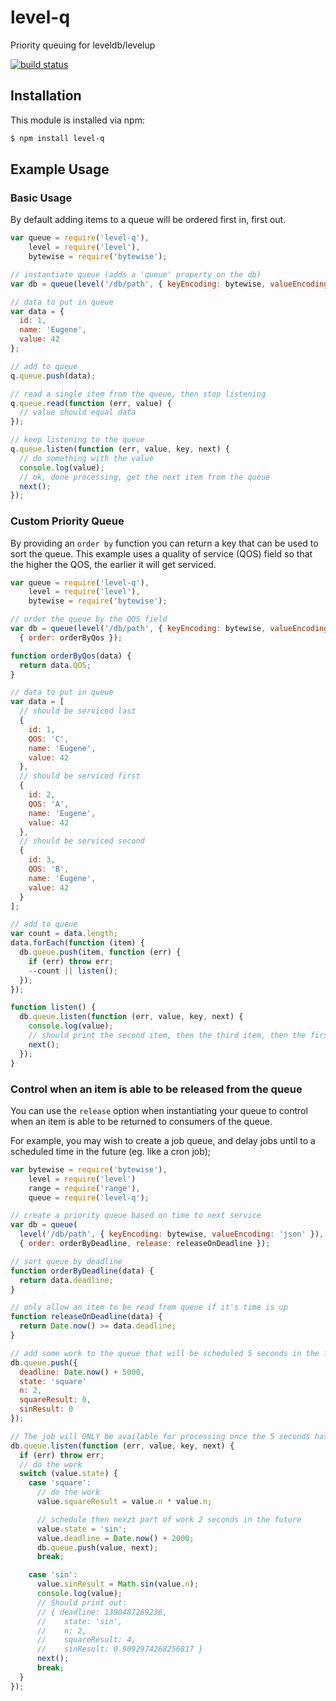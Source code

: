 # level-q

Priority queuing for leveldb/levelup

[![build status](https://secure.travis-ci.org/eugeneware/level-q.png)](http://travis-ci.org/eugeneware/level-q)

## Installation

This module is installed via npm:

``` bash
$ npm install level-q
```

## Example Usage

### Basic Usage

By default adding items to a queue will be ordered first in, first out.

``` js
var queue = require('level-q'),
    level = require('level'),
    bytewise = require('bytewise');

// instantiate queue (adds a 'queue' property on the db)
var db = queue(level('/db/path', { keyEncoding: bytewise, valueEncoding: 'json' }));

// data to put in queue
var data = {
  id: 1,
  name: 'Eugene',
  value: 42
};

// add to queue
q.queue.push(data);

// read a single item from the queue, then stop listening
q.queue.read(function (err, value) {
  // value should equal data
});

// keep listening to the queue
q.queue.listen(function (err, value, key, next) {
  // do something with the value
  console.log(value);
  // ok, done processing, get the next item from the queue
  next();
});
```

### Custom Priority Queue

By providing an `order by` function you can return a key that can be used
to sort the queue. This example uses a quality of service (QOS) field
so that the higher the QOS, the earlier it will get serviced.

``` js
var queue = require('level-q'),
    level = require('level'),
    bytewise = require('bytewise');

// order the queue by the QOS field
var db = queue(level('/db/path', { keyEncoding: bytewise, valueEncoding: 'json' }),
  { order: orderByQos });

function orderByQos(data) {
  return data.QOS;
}

// data to put in queue
var data = [
  // should be serviced last
  {
    id: 1,
    QOS: 'C',
    name: 'Eugene',
    value: 42
  },
  // should be serviced first
  {
    id: 2,
    QOS: 'A',
    name: 'Eugene',
    value: 42
  },
  // should be serviced second
  {
    id: 3,
    QOS: 'B',
    name: 'Eugene',
    value: 42
  }
];

// add to queue
var count = data.length;
data.forEach(function (item) {
  db.queue.push(item, function (err) {
    if (err) throw err;
    --count || listen();
  });
});

function listen() {
  db.queue.listen(function (err, value, key, next) {
    console.log(value);
    // should print the second item, then the third item, then the first
    next();
  });
}
```

### Control when an item is able to be released from the queue

You can use the `release` option when instantiating your queue to control
when an item is able to be returned to consumers of the queue.

For example, you may wish to create a job queue, and delay jobs until to a
scheduled time in the future (eg. like a cron job);

``` js
var bytewise = require('bytewise'),
    level = require('level')
    range = require('range'),
    queue = require('level-q');

// create a priority queue based on time to next service
var db = queue(
  level('/db/path', { keyEncoding: bytewise, valueEncoding: 'json' }),
  { order: orderByDeadline, release: releaseOnDeadline });

// sort queue by deadline
function orderByDeadline(data) {
  return data.deadline;
}

// only allow an item to be read from queue if it's time is up
function releaseOnDeadline(data) {
  return Date.now() >= data.deadline;
}

// add some work to the queue that will be scheduled 5 seconds in the future
db.queue.push({
  deadline: Date.now() + 5000,
  state: 'square'
  n: 2,
  squareResult: 0,
  sinResult: 0
});

// The job will ONLY be available for processing once the 5 seconds has passed
db.queue.listen(function (err, value, key, next) {
  if (err) throw err;
  // do the work
  switch (value.state) {
    case 'square':
      // do the work
      value.squareResult = value.n * value.n;

      // schedule then nexzt part of work 2 seconds in the future
      value.state = 'sin';
      value.deadline = Date.now() + 2000;
      db.queue.push(value, next);
      break;

    case 'sin':
      value.sinResult = Math.sin(value.n);
      console.log(value);
      // Should print out:
      // { deadline: 1390487269236,
      //    state: 'sin',
      //    n: 2,
      //    squareResult: 4,
      //    sinResult: 0.9092974268256817 }
      next();
      break;
  }
});
```
